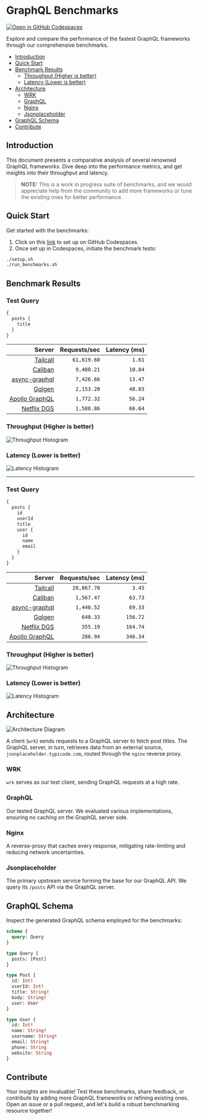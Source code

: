 # GraphQL Benchmarks <!-- omit from toc -->

[![Open in GitHub Codespaces](https://github.com/codespaces/badge.svg)](https://codespaces.new/tailcallhq/graphql-benchmarks)

Explore and compare the performance of the fastest GraphQL frameworks through our comprehensive benchmarks.

- [Introduction](#introduction)
- [Quick Start](#quick-start)
- [Benchmark Results](#benchmark-results)
  - [Throughput (Higher is better)](#throughput-higher-is-better)
  - [Latency (Lower is better)](#latency-lower-is-better)
- [Architecture](#architecture)
  - [WRK](#wrk)
  - [GraphQL](#graphql)
  - [Nginx](#nginx)
  - [Jsonplaceholder](#jsonplaceholder)
- [GraphQL Schema](#graphql-schema)
- [Contribute](#contribute)

[Tailcall]: https://tailcall.run/
[Gqlgen]: https://gqlgen.com/
[Apollo GraphQL]: https://new.apollographql.com/
[Netflix DGS]: https://netflix.github.io/dgs/
[Caliban]: https://ghostdogpr.github.io/caliban/
[async-graphql]: https://github.com/async-graphql/async-graphql

## Introduction

This document presents a comparative analysis of several renowned GraphQL frameworks. Dive deep into the performance metrics, and get insights into their throughput and latency.

> **NOTE:** This is a work in progress suite of benchmarks, and we would appreciate help from the community to add more frameworks or tune the existing ones for better performance.

## Quick Start

Get started with the benchmarks:

1. Click on this [link](https://codespaces.new/tailcallhq/graphql-benchmarks) to set up on GitHub Codespaces.
2. Once set up in Codespaces, initiate the benchmark tests:

```bash
./setup.sh
./run_benchmarks.sh
```

## Benchmark Results

### Test Query
```graphql
{
  posts {
    title
  }
}
```

<!-- PERFORMANCE_RESULTS_START_1 -->

| Server | Requests/sec | Latency (ms) |
|--------:|--------------:|--------------:|
| [Tailcall] | `61,619.60` | `1.61` |
| [Caliban] | `9,480.21` | `10.84` |
| [async-graphql] | `7,426.66` | `13.47` |
| [Gqlgen] | `2,153.20` | `48.03` |
| [Apollo GraphQL] | `1,772.32` | `56.24` |
| [Netflix DGS] | `1,588.86` | `66.64` |

<!-- PERFORMANCE_RESULTS_END_1 -->

### Throughput (Higher is better)

![Throughput Histogram](assets/req_sec_histogram1.png)

### Latency (Lower is better)

![Latency Histogram](assets/latency_histogram1.png)

---

### Test Query
```graphql
{
  posts {
    id
    userId
    title
    user {
      id
      name
      email
    }
  }
}
```

<!-- PERFORMANCE_RESULTS_START_2 -->

| Server | Requests/sec | Latency (ms) |
|--------:|--------------:|--------------:|
| [Tailcall] | `28,867.70` | `3.45` |
| [Caliban] | `1,567.47` | `63.73` |
| [async-graphql] | `1,440.52` | `69.33` |
| [Gqlgen] | `640.33` | `156.72` |
| [Netflix DGS] | `355.19` | `164.74` |
| [Apollo GraphQL] | `286.94` | `346.34` |

<!-- PERFORMANCE_RESULTS_END_2 -->

### Throughput (Higher is better)

![Throughput Histogram](assets/req_sec_histogram2.png)

### Latency (Lower is better)

![Latency Histogram](assets/latency_histogram2.png)

## Architecture

![Architecture Diagram](assets/architecture.png)

A client (`wrk`) sends requests to a GraphQL server to fetch post titles. The GraphQL server, in turn, retrieves data from an external source, `jsonplaceholder.typicode.com`, routed through the `nginx` reverse proxy.

### WRK

`wrk` serves as our test client, sending GraphQL requests at a high rate.

### GraphQL

Our tested GraphQL server. We evaluated various implementations, ensuring no caching on the GraphQL server side.

### Nginx

A reverse-proxy that caches every response, mitigating rate-limiting and reducing network uncertainties.

### Jsonplaceholder

The primary upstream service forming the base for our GraphQL API. We query its `/posts` API via the GraphQL server.

## GraphQL Schema

Inspect the generated GraphQL schema employed for the benchmarks:

```graphql
schema {
  query: Query
}

type Query {
  posts: [Post]
}

type Post {
  id: Int!
  userId: Int!
  title: String!
  body: String!
  user: User
}

type User {
  id: Int!
  name: String!
  username: String!
  email: String!
  phone: String
  website: String
}
```

## Contribute

Your insights are invaluable! Test these benchmarks, share feedback, or contribute by adding more GraphQL frameworks or refining existing ones. Open an issue or a pull request, and let's build a robust benchmarking resource together!
